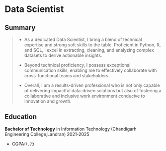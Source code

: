 # Data Scientist 

## Summary 

> - As a dedicated Data Scientist, I bring a blend of technical expertise and strong soft skills to the table. Proficient in Python, R, and SQL, I excel in extracting, cleaning, and analyzing complex datasets to derive actionable insights.
>
> - Beyond technical proficiency, I possess exceptional communication skills, enabling me to effectively collaborate with cross-functional teams and stakeholders.
>
> - Overall, I am a results-driven professional who is not only capable of delivering impactful data-driven solutions but also of fostering a collaborative and inclusive work environment conducive to innovation and growth.

## Education

**Bachelor of Technology** in Information Technology (Chandigarh Engineering College,Landran) 2021-2025 
- CGPA:`7.73`